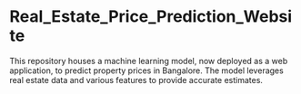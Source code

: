 # Real_Estate_Price_Prediction_Website
This repository houses a machine learning model, now deployed as a web application, to predict property prices in Bangalore. The model leverages real estate data and various features to provide accurate estimates.
